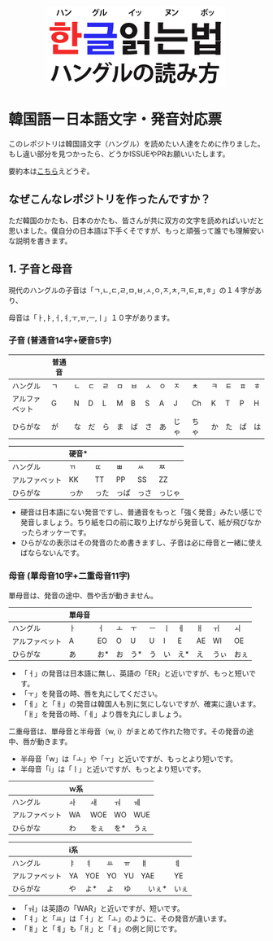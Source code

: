 <p align="center">
    <img src="resources/banner.png">
</p>

# 韓国語ー日本語文字・発音対応票

このレポジトリは韓国語文字（ハングル）を読めたい人達をために作りました。もし違い部分を見つかったら、どうかISSUEやPRお願いいたします。

要約本は[こちら](documents/how-to-read-hangul.pdf)えどうぞ。

## なぜこんなレポジトリを作ったんですか？

ただ韓国のかたも、日本のかたも、皆さんが共に双方の文字を読めればいいだと思いました。僕自分の日本語は下手くそですが、もっと頑張って誰でも理解安いな説明を書きます。

## 1. 子音と母音

現代のハングルの子音は「ㄱ,ㄴ,ㄷ,ㄹ,ㅁ,ㅂ,ㅅ,ㅇ,ㅈ,ㅊ,ㅋ,ㅌ,ㅍ,ㅎ」の１４字があり、

母音は「ㅏ,ㅑ,ㅓ,ㅕ,ㅜ,ㅠ,ㅡ,ㅣ」１０字があります。

### 子音 (普通音14字+硬音5字)

|                | 普通音  |    |    |    |    |    |    |    |      |      |    |    |    |    |
|----------------|----|----|----|----|----|----|----|----|------|------|----|----|----|----|
| ハングル       | ㄱ | ㄴ | ㄷ | ㄹ | ㅁ | ㅂ | ㅅ | ㅇ | ㅈ   | ㅊ   | ㅋ | ㅌ | ㅍ | ㅎ |
| アルファベット | G  | N  | D  | L  | M  | B  | S  | A  | J    | Ch   | K  | T  | P  | H  |
| ひらがな       | が | な | だ | ら | ま | ば | さ | あ | じゃ | ちゃ | か | た | ぱ | は |

|                |  硬音* |      |      |      |      |
|----------------|----|------|------|------|------|
| ハングル       |  ㄲ   | ㄸ   | ㅃ   | ㅆ   | ㅉ     |
| アルファベット |  KK   | TT   | PP   | SS   | ZZ     |
| ひらがな       |  っか | った | っぱ | っさ | っじゃ |

* 硬音は日本語にない発音ですし、普通音をもっと「強く発音」みたい感じで発音しましょう。ちり紙を口の前に取り上げながら発音して、紙が飛びなかったらオッケーです。
* ひらがなの表示はその発音のため書きますし、子音は必に母音と一緒に使えばならないんです。

### 母音 (單母音10字+二重母音11字)

單母音は、発音の途中、唇や舌が動きません。

|                | 單母音 |    |    |    |    |    |    |    |      |      |
|----------------|----|----|----|----|----|----|----|----|------|------|
| ハングル       | ㅏ | ㅓ | ㅗ | ㅜ | ㅡ | ㅣ | ㅔ | ㅐ | ㅟ   | ㅚ   |
| アルファベット | A  | EO  | O  | U  | U  | I  | E  | AE  | WI    | OE   |
| ひらがな       | あ | お* | お | う* | う | い | え* | え | うぃ | おぇ |

* 「ㅓ」の発音は日本語に無し、英語の「ER」と近いですが、もっと短いです。
* 「ㅜ」を発音の時、唇を丸にしてください。
* 「ㅔ」と「ㅐ」の発音は韓国人も別に気にしないですが、確実に違います。「ㅐ」を発音の時、「ㅔ」より唇を丸にしましょう。

二重母音は、單母音と半母音（w, i）がまとめて作れた物です。その発音の途中、唇が動きます。

* 半母音「w」は「ㅗ」や「ㅜ」と近いですが、もっとより短いです。
* 半母音「i」は「ㅣ」と近いですが、もっとより短いです。

|                | ｗ系 |    |    |    |
|----------------|----|----|----|----|
| ハングル       | ㅘ | ㅙ | ㅝ | ㅞ |
| アルファベット | WA  | WOE  | WO  | WUE  |
| ひらがな       | わ | をぇ | を* | うぇ |

|                | i系 |    |    |    |    |    |
|----------------|----|----|----|----|----|----|
| ハングル       | ㅑ | ㅕ | ㅛ | ㅠ | ㅒ | ㅖ | ㅢ |
| アルファベット | YA  | YOE  | YO  | YU  | YAE  | YE  | UI  |
| ひらがな       | や | よ* | よ | ゆ |　いぇ* | いぇ | うぇ |

* 「ㅝ」は英語の「WAR」と近いですが、短いです。
* 「ㅕ」と「ㅛ」は「ㅓ」と「ㅗ」のように、その発音が違います。
* 「ㅒ」と「ㅖ」も「ㅐ」と「ㅔ」の例と同じです。

